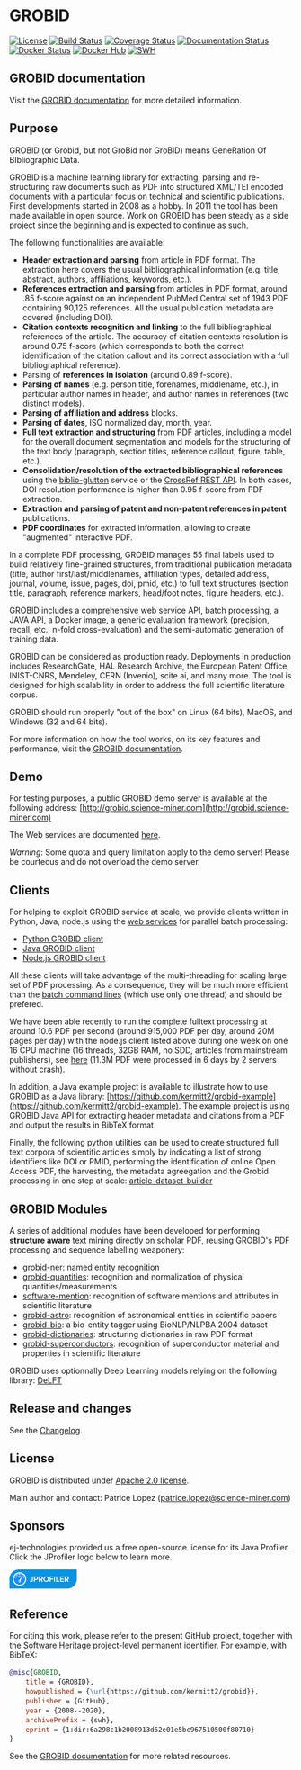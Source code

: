 # GROBID

[![License](http://img.shields.io/:license-apache-blue.svg)](http://www.apache.org/licenses/LICENSE-2.0.html)
[![Build Status](https://travis-ci.org/kermitt2/grobid.svg?branch=master)](https://travis-ci.org/kermitt2/grobid)
[![Coverage Status](https://coveralls.io/repos/kermitt2/grobid/badge.svg)](https://coveralls.io/r/kermitt2/grobid)
[![Documentation Status](https://readthedocs.org/projects/grobid/badge/?version=latest)](https://readthedocs.org/projects/grobid/?badge=latest)
[![Docker Status](https://images.microbadger.com/badges/version/lfoppiano/grobid.svg)](https://hub.docker.com/r/lfoppiano/grobid/ "Latest Docker HUB image")
[![Docker Hub](https://img.shields.io/docker/pulls/lfoppiano/grobid.svg)](https://hub.docker.com/r/lfoppiano/grobid/ "Docker Pulls")
[![SWH](https://archive.softwareheritage.org/badge/origin/https://github.com/kermitt2/grobid/)](https://archive.softwareheritage.org/browse/origin/https://github.com/kermitt2/grobid/)

## GROBID documentation

Visit the [GROBID documentation](http://grobid.readthedocs.org) for more detailed information.

## Purpose

GROBID (or Grobid, but not GroBid nor GroBiD) means GeneRation Of BIbliographic Data.

GROBID is a machine learning library for extracting, parsing and re-structuring raw documents such as PDF into structured XML/TEI encoded documents with a particular focus on technical and scientific publications. First developments started in 2008 as a hobby. In 2011 the tool has been made available in open source. Work on GROBID has been steady as a side project since the beginning and is expected to continue as such.

The following functionalities are available:

- __Header extraction and parsing__ from article in PDF format. The extraction here covers the usual bibliographical information (e.g. title, abstract, authors, affiliations, keywords, etc.).
- __References extraction and parsing__ from articles in PDF format, around .85 f-score against on an independent PubMed Central set of 1943 PDF containing 90,125 references. All the usual publication metadata are covered (including DOI).
- __Citation contexts recognition and linking__ to the full bibliographical references of the article. The accuracy of citation contexts resolution is around 0.75 f-score (which corresponds to both the correct identification of the citation callout and its correct association with a full bibliographical reference).
- Parsing of __references in isolation__ (around 0.89 f-score).
- __Parsing of names__ (e.g. person title, forenames, middlename, etc.), in particular author names in header, and author names in references (two distinct models).
- __Parsing of affiliation and address__ blocks.
- __Parsing of dates__, ISO normalized day, month, year.
- __Full text extraction and structuring__ from PDF articles, including a model for the overall document segmentation and models for the structuring of the text body (paragraph, section titles, reference callout, figure, table, etc.).
- __Consolidation/resolution of the extracted bibliographical references__ using the [biblio-glutton](https://github.com/kermitt2/biblio-glutton) service or the [CrossRef REST API](https://github.com/CrossRef/rest-api-doc). In both cases, DOI resolution performance is higher than 0.95 f-score from PDF extraction.
- __Extraction and parsing of patent and non-patent references in patent__ publications.
- __PDF coordinates__ for extracted information, allowing to create "augmented" interactive PDF.

In a complete PDF processing, GROBID manages 55 final labels used to build relatively fine-grained structures, from traditional publication metadata (title, author first/last/middlenames, affiliation types, detailed address, journal, volume, issue, pages, doi, pmid, etc.) to full text structures (section title, paragraph, reference markers, head/foot notes, figure headers, etc.).

GROBID includes a comprehensive web service API, batch processing, a JAVA API, a Docker image, a generic evaluation framework (precision, recall, etc., n-fold cross-evaluation) and the semi-automatic generation of training data.

GROBID can be considered as production ready. Deployments in production includes ResearchGate, HAL Research Archive, the European Patent Office, INIST-CNRS, Mendeley, CERN (Invenio), scite.ai, and many more. The tool is designed for high scalability in order to address the full scientific literature corpus.

GROBID should run properly "out of the box" on Linux (64 bits), MacOS, and Windows (32 and 64 bits).

For more information on how the tool works, on its key features and performance, visit the [GROBID documentation](http://grobid.readthedocs.org).

## Demo

For testing purposes, a public GROBID demo server is available at the following address: [http://grobid.science-miner.com](http://grobid.science-miner.com)

The Web services are documented [here](http://grobid.readthedocs.io/en/latest/Grobid-service/).

_Warning_: Some quota and query limitation apply to the demo server! Please be courteous and do not overload the demo server. 

## Clients

For helping to exploit GROBID service at scale, we provide clients written in Python, Java, node.js using the [web services](https://grobid.readthedocs.io/en/latest/Grobid-service/) for parallel batch processing:

- <a href="https://github.com/kermitt2/grobid-client-python" target="_blank">Python GROBID client</a>
- <a href="https://github.com/kermitt2/grobid-client-java" target="_blank">Java GROBID client</a>
- <a href="https://github.com/kermitt2/grobid-client-node" target="_blank">Node.js GROBID client</a>

All these clients will take advantage of the multi-threading for scaling large set of PDF processing. As a consequence, they will be much more efficient than the [batch command lines](https://grobid.readthedocs.io/en/latest/Grobid-batch/) (which use only one thread) and should be prefered. 

We have been able recently to run the complete fulltext processing at around 10.6 PDF per second (around 915,000 PDF per day, around 20M pages per day) with the node.js client listed above during one week on one 16 CPU machine (16 threads, 32GB RAM, no SDD, articles from mainstream publishers), see [here](https://github.com/kermitt2/grobid/issues/443#issuecomment-505208132) (11.3M PDF were processed in 6 days by 2 servers without crash).

In addition, a Java example project is available to illustrate how to use GROBID as a Java library: [https://github.com/kermitt2/grobid-example](https://github.com/kermitt2/grobid-example). The example project is using GROBID Java API for extracting header metadata and citations from a PDF and output the results in BibTeX format.  

Finally, the following python utilities can be used to create structured full text corpora of scientific articles simply by indicating a list of strong identifiers like DOI or PMID, performing the identification of online Open Access PDF, the harvesting, the metadata agreegation and the Grobid processing in one step at scale: [article-dataset-builder](https://github.com/kermitt2/article-dataset-builder)

## GROBID Modules

A series of additional modules have been developed for performing __structure aware__ text mining directly on scholar PDF, reusing GROBID's PDF processing and sequence labelling weaponery:

- [grobid-ner](https://github.com/kermitt2/grobid-ner): named entity recognition
- [grobid-quantities](https://github.com/kermitt2/grobid-quantities): recognition and normalization of physical quantities/measurements
- [software-mention](https://github.com/Impactstory/software-mentions): recognition of software mentions and attributes in scientific literature
- [grobid-astro](https://github.com/kermitt2/grobid-astro): recognition of astronomical entities in scientific papers
- [grobid-bio](https://github.com/kermitt2/grobid-bio): a bio-entity tagger using BioNLP/NLPBA 2004 dataset
- [grobid-dictionaries](https://github.com/MedKhem/grobid-dictionaries): structuring dictionaries in raw PDF format
- [grobid-superconductors](https://github.com/lfoppiano/grobid-superconductors): recognition of superconductor material and properties in scientific literature

GROBID uses optionnally Deep Learning models relying on the following library: [DeLFT](https://github.com/kermitt2/delft)

## Release and changes

See the [Changelog](CHANGELOG.md).

## License

GROBID is distributed under [Apache 2.0 license](http://www.apache.org/licenses/LICENSE-2.0). 

Main author and contact: Patrice Lopez (<patrice.lopez@science-miner.com>)

## Sponsors

ej-technologies provided us a free open-source license for its Java Profiler. Click the JProfiler logo below to learn more.

[![JProfiler](doc/img/jprofiler_medium.png)](http://www.ej-technologies.com/products/jprofiler/overview.html)

## Reference

For citing this work, please refer to the present GitHub project, together with the [Software Heritage](https://www.softwareheritage.org/) project-level permanent identifier. For example, with BibTeX:

```bibtex
@misc{GROBID,
    title = {GROBID},
    howpublished = {\url{https://github.com/kermitt2/grobid}},
    publisher = {GitHub},
    year = {2008--2020},
    archivePrefix = {swh},
    eprint = {1:dir:6a298c1b2008913d62e01e5bc967510500f80710}
}
```

See the [GROBID documentation](http://grobid.readthedocs.org/en/latest/References) for more related resources. 

<!-- markdownlint-disable-file MD033 -->
